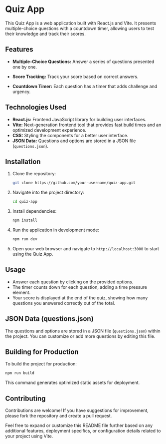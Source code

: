 

# Quiz App

This Quiz App is a web application built with React.js and Vite. It presents multiple-choice questions with a countdown timer, allowing users to test their knowledge and track their scores.

## Features

- **Multiple-Choice Questions:** Answer a series of questions presented one by one.
  
- **Score Tracking:** Track your score based on correct answers.
  
- **Countdown Timer:** Each question has a timer that adds challenge and urgency.

## Technologies Used

- **React.js:** Frontend JavaScript library for building user interfaces.
- **Vite:** Next-generation frontend tool that provides fast build times and an optimized development experience.
- **CSS:** Styling the components for a better user interface.
- **JSON Data:** Questions and options are stored in a JSON file (`questions.json`).

## Installation

1. Clone the repository:

   ```bash
   git clone https://github.com/your-username/quiz-app.git
   ```

2. Navigate into the project directory:

   ```bash
   cd quiz-app
   ```

3. Install dependencies:

   ```bash
   npm install
   ```

4. Run the application in development mode:

   ```bash
   npm run dev
   ```

5. Open your web browser and navigate to `http://localhost:3000` to start using the Quiz App.

## Usage

- Answer each question by clicking on the provided options.
- The timer counts down for each question, adding a time pressure element.
- Your score is displayed at the end of the quiz, showing how many questions you answered correctly out of the total.

## JSON Data (questions.json)

The questions and options are stored in a JSON file (`questions.json`) within the project. You can customize or add more questions by editing this file.

## Building for Production

To build the project for production:

```bash
npm run build
```

This command generates optimized static assets for deployment.

## Contributing

Contributions are welcome! If you have suggestions for improvement, please fork the repository and create a pull request.



Feel free to expand or customize this README file further based on any additional features, deployment specifics, or configuration details related to your project using Vite.